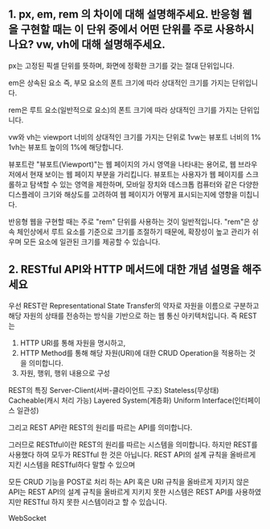 ## 1. px, em, rem 의 차이에 대해 설명해주세요. 반응형 웹을 구현할 때는 이 단위 중에서 어떤 단위를 주로 사용하시나요? vw, vh에 대해 설명해주세요.<br/>

px는 고정된 픽셀 단위를 뜻하며, 화면에 정확한 크기를 갖는 절대 단위입니다.

em은 상속된 요소 즉, 부모 요소의 폰트 크기에 따라 상대적인 크기를 가지는 단위입니다.

rem은 루트 요소(일반적으로 <html>요소)의 폰트 크기에 따라 상대적인 크기를 가지는 단위입니다.

vw와 vh는 viewport 너비의 상대적인 크기를 가지는 단위로 1vw는 뷰포트 너비의 1% 1vh는 뷰포트 높이의 1%에 해당합니다.

뷰포트란 "뷰포트(Viewport)"는 웹 페이지의 가시 영역을 나타내는 용어로, 웹 브라우저에서 현재 보이는 웹 페이지 부분을 가리킵니다.
뷰포트는 사용자가 웹 페이지를 스크롤하고 탐색할 수 있는 영역을 제한하며, 모바일 장치와 데스크톱 컴퓨터와 같은 다양한 디스플레이 크기와 해상도를 고려하여 웹 페이지가 어떻게 표시되는지에 영향을 미칩니다.

반응형 웹을 구현할 때는 주로 "rem" 단위를 사용하는 것이 일반적입니다. "rem"은 상속 체인상에서 루트 요소를 기준으로 크기를 조절하기 때문에, 확장성이 높고 관리가 쉬우며 모든 요소에 일관된 크기를 제공할 수 있습니다.

## 2. RESTful API와 HTTP 메서드에 대한 개념 설명을 해주세요

우선 REST란 Representational State Transfer의 약자로 자원을 이름으로 구분하고 해당 자원의 상태를 전송하는 방식을 기반으로 하는 웹 통신 아키텍처입니다.
즉 REST는

1. HTTP URI를 통해 자원을 명시하고,
2. HTTP Method를 통해 해당 자원(URI)에 대한 CRUD Operation을 적용하는 것을 의미합니다.
3. 자원, 행위, 행위 내용으로 구성

REST의 특징
Server-Client(서버-클라이언트 구조)
Stateless(무상태)
Cacheable(캐시 처리 가능)
Layered System(계층화)
Uniform Interface(인터페이스 일관성)

그리고 REST API란 REST의 원리를 따르는 API를 의미합니다.

그러므로 RESTtful이란 REST의 원리를 따르는 시스템을 의미합니다. 하지만 REST를 사용했다 하여 모두가 RESTful 한 것은 아닙니다. REST API의 설계 규칙을 올바르게 지킨 시스템을 RESTful하다 말할 수 있으며

모든 CRUD 기능을 POST로 처리 하는 API 혹은 URI 규칙을 올바르게 지키지 않은 API는 REST API의 설계 규칙을 올바르게 지키지 못한 시스템은 REST API를 사용하였지만 RESTful 하지 못한 시스템이라고 할 수 있습니다.

WebSocket
